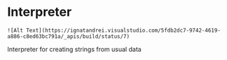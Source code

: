 # Interpreter
```
![Alt Text](https://ignatandrei.visualstudio.com/5fdb2dc7-9742-4619-a886-c8ed63bc791a/_apis/build/status/7)
```
Interpreter for creating strings from usual data
